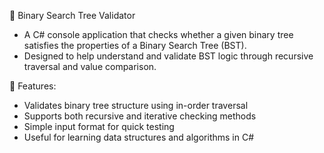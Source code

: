 🌲 Binary Search Tree Validator
- A C# console application that checks whether a given binary tree satisfies the properties of a Binary Search Tree (BST).
- Designed to help understand and validate BST logic through recursive traversal and value comparison.

🔧 Features:
- Validates binary tree structure using in-order traversal
- Supports both recursive and iterative checking methods
- Simple input format for quick testing
- Useful for learning data structures and algorithms in C#

